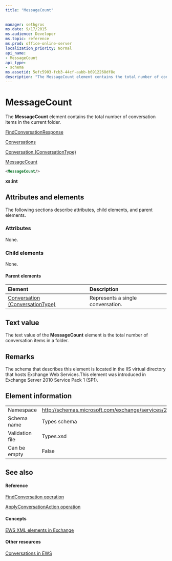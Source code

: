 ```yaml
---
title: "MessageCount"
 
 
manager: sethgros
ms.date: 9/17/2015
ms.audience: Developer
ms.topic: reference
ms.prod: office-online-server
localization_priority: Normal
api_name:
- MessageCount
api_type:
- schema
ms.assetid: 5efc5903-fcb3-44cf-aabb-b6912268df8e
description: "The MessageCount element contains the total number of conversation items in the current folder."
---
```


# MessageCount

The **MessageCount** element contains the total number of conversation items in the current folder. 
  
[FindConversationResponse](findconversationresponse.md)
  
[Conversations](conversations-ex15websvcsotherref.md)
  
[Conversation (ConversationType)](conversation-conversationtype.md)
  
[MessageCount](messagecount.md)
  
```XML
<MessageCount/>
```

 **xs:int**
## Attributes and elements

The following sections describe attributes, child elements, and parent elements.
  
### Attributes

None.
  
### Child elements

None.
  
#### Parent elements

|**Element**|**Description**|
|:-----|:-----|
|[Conversation (ConversationType)](conversation-conversationtype.md) <br/> |Represents a single conversation.  <br/> |
   
## Text value

The text value of the **MessageCount** element is the total number of conversation items in a folder. 
  
## Remarks

The schema that describes this element is located in the IIS virtual directory that hosts Exchange Web Services.This element was introduced in Exchange Server 2010 Service Pack 1 (SP1).
  
## Element information

|||
|:-----|:-----|
|Namespace  <br/> |http://schemas.microsoft.com/exchange/services/2006/types  <br/> |
|Schema name  <br/> |Types schema  <br/> |
|Validation file  <br/> |Types.xsd  <br/> |
|Can be empty  <br/> |False  <br/> |
   
## See also

#### Reference

[FindConversation operation](findconversation-operation.md)
  
[ApplyConversationAction operation](applyconversationaction-operation.md)
#### Concepts

[EWS XML elements in Exchange](ews-xml-elements-in-exchange.md)
#### Other resources

[Conversations in EWS](http://msdn.microsoft.com/library/91e64629-db6c-4c94-9dcb-d386232e8467%28Office.15%29.aspx)

